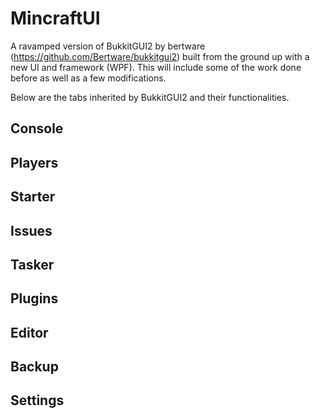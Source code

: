 # MincraftUI
A ravamped version of BukkitGUI2 by bertware (https://github.com/Bertware/bukkitgui2) built from the ground up with a new UI and framework (WPF). This will include some of the work done before as well as a few modifications.

Below are the tabs inherited by BukkitGUI2 and their functionalities.

## Console
## Players
## Starter
## Issues
## Tasker
## Plugins
## Editor
## Backup
## Settings
